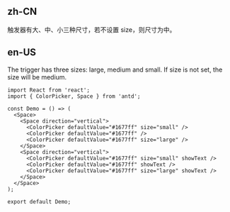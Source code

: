 ## zh-CN

触发器有大、中、小三种尺寸，若不设置 size，则尺寸为中。

## en-US

The trigger has three sizes: large, medium and small. If size is not set, the size will be medium.
```tsx
import React from 'react';
import { ColorPicker, Space } from 'antd';

const Demo = () => (
  <Space>
    <Space direction="vertical">
      <ColorPicker defaultValue="#1677ff" size="small" />
      <ColorPicker defaultValue="#1677ff" />
      <ColorPicker defaultValue="#1677ff" size="large" />
    </Space>
    <Space direction="vertical">
      <ColorPicker defaultValue="#1677ff" size="small" showText />
      <ColorPicker defaultValue="#1677ff" showText />
      <ColorPicker defaultValue="#1677ff" size="large" showText />
    </Space>
  </Space>
);

export default Demo;
```
